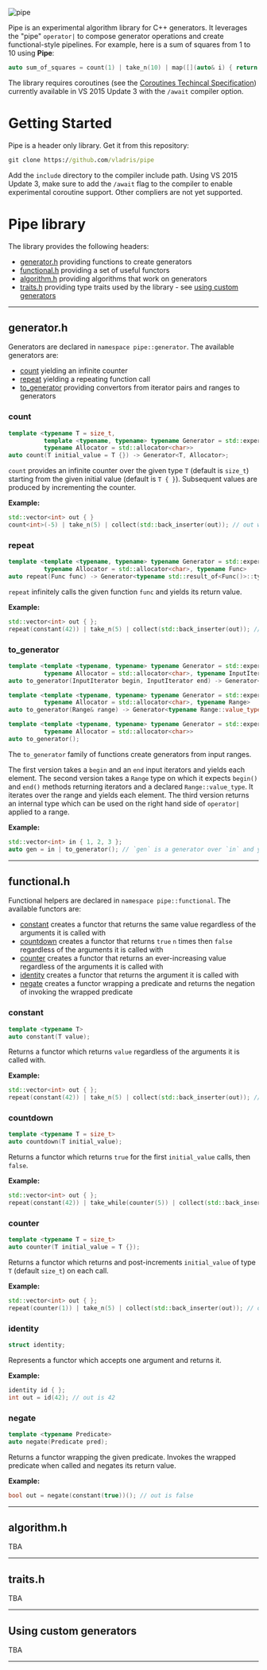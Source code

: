 ![pipe](https://raw.githubusercontent.com/vladris/pipe/master/pipe.jpg)

Pipe is an experimental algorithm library for C++ generators. It leverages the "pipe" `operator|` to compose generator operations and create functional-style pipelines. For example, here is a sum of squares from 1 to 10 using **Pipe**:

```c++
auto sum_of_squares = count(1) | take_n(10) | map([](auto& i) { return i * i; }) | fold(std::plus<> { });
```

The library requires coroutines (see the [Coroutines Techincal Specification](http://www.open-std.org/jtc1/sc22/wg21/docs/papers/2016/p0057r4.pdf)) currently available in VS 2015 Update 3 with the `/await` compiler option.

# Getting Started

Pipe is a header only library. Get it from this repository:

```cmd
git clone https://github.com/vladris/pipe
```

Add the `include` directory to the compiler include path. Using VS 2015 Update 3, make sure to add the `/await` flag to the compiler to enable experimental coroutine support. Other compliers are not yet supported.

# Pipe library

The library provides the following headers:

* [generator.h](#generator) providing functions to create generators
* [functional.h](#functional) providing a set of useful functors
* [algorithm.h](#algorithm) providing algorithms that work on generators
* [traits.h](#traits) providing type traits used by the library - see [using custom generators](#customgenerators)

---

## <a name="generator">generator.h</a>

Generators are declared in `namespace pipe::generator`. The available generators are:

* [count](#generatorcount) yielding an infinite counter
* [repeat](#generatorrepeat) yielding a repeating function call
* [to_generator](#generatortogenerator) providing convertors from iterator pairs and ranges to generators

### <a name="generatorcount">count</a>

```c++
template <typename T = size_t, 
          template <typename, typename> typename Generator = std::experimental::generator, 
          typename Allocator = std::allocator<char>>
auto count(T initial_value = T {}) -> Generator<T, Allocator>;
```

`count` provides an infinite counter over the given type `T` (default is `size_t`) starting from the given initial value (default is `T { }`). Subsequent values are produced by incrementing the counter. 

**Example:**

```c++
std::vector<int> out { }
count<int>(-5) | take_n(5) | collect(std::back_inserter(out)); // out will contain { -5, -4, -3, -2, -1 }
```

### <a name="generatorrepeat">repeat</a>

```c++
template <template <typename, typename> typename Generator = std::experimental::generator,
          typename Allocator = std::allocator<char>, typename Func>
auto repeat(Func func) -> Generator<typename std::result_of<Func()>::type, Allocator>;
```

`repeat` infinitely calls the given function `func` and yields its return value.

**Example:**

```c++
std::vector<int> out { };
repeat(constant(42)) | take_n(5) | collect(std::back_inserter(out)); // out will contain { 42, 42, 42, 42, 42 }
```

### <a name="generatortogenerator">to_generator</a>

```c++
template <template <typename, typename> typename Generator = std::experimental::generator, 
          typename Allocator = std::allocator<char>, typename InputIterator>
auto to_generator(InputIterator begin, InputIterator end) -> Generator<typename std::iterator_traits<InputIterator>::value_type, Allocator>;

template <template <typename, typename> typename Generator = std::experimental::generator,
          typename Allocator = std::allocator<char>, typename Range>
auto to_generator(Range& range) -> Generator<typename Range::value_type, Allocator>;

template <template <typename, typename> typename Generator = std::experimental::generator,
          typename Allocator = std::allocator<char>>
auto to_generator();
```

The `to_generator` family of functions create generators from input ranges. 

The first version takes a `begin` and an `end` input iterators and yields each element.
The second version takes a `Range` type on which it expects `begin()` and `end()` methods returning iterators and a declared `Range::value_type`. It iterates over the range and yields each element.
The third version returns an internal type which can be used on the right hand side of `operator|` applied to a range.

**Example:**

```c++
std::vector<int> in { 1, 2, 3 };
auto gen = in | to_generator(); // `gen` is a generator over `in` and yields its values
```
---

## <a name="functional">functional.h</a>

Functional helpers are declared in `namespace pipe::functional`. The available functors are:

* [constant](#functionalconstant) creates a functor that returns the same value regardless of the arguments it is called with
* [countdown](#functionalcountdown) creates a functor that returns `true` `n` times then `false` regardless of the arguments it is called with
* [counter](#functionalcounter) creates a functor that returns an ever-increasing value regardless of the arguments it is called with
* [identity](#functionalidentity) creates a functor that returns the argument it is called with
* [negate](#functionalnegate) creates a functor wrapping a predicate and returns the negation of invoking the wrapped predicate 

### <a name="functionalconstant">constant</a>

```c++
template <typename T>
auto constant(T value);
```

Returns a functor which returns `value` regardless of the arguments it is called with.

**Example:**

```c++
std::vector<int> out { };
repeat(constant(42)) | take_n(5) | collect(std::back_inserter(out)); // out will contain { 42, 42, 42, 42, 42 }
```
### <a name="functionalcountdown">countdown</a>

```c++
template <typename T = size_t>
auto countdown(T initial_value);
```

Returns a functor which returns `true` for the first `initial_value` calls, then `false`.

**Example:**

```c++
std::vector<int> out { };
repeat(constant(42)) | take_while(counter(5)) | collect(std::back_inserter(out)); // out will contain { 42, 42, 42, 42, 42 }
```

### <a name="functionalcounter">counter</a>

```c++
template <typename T = size_t>
auto counter(T initial_value = T {});
```

Returns a functor which returns and post-increments `initial_value` of type `T` (default `size_t`) on each call.

**Example:**

```c++
std::vector<int> out { };
repeat(counter(1)) | take_n(5) | collect(std::back_inserter(out)); // out will contain { 1, 2, 3, 4, 5 }
```

### <a name="functionalidentity">identity</a>

```c++
struct identity;
```

Represents a functor which accepts one argument and returns it.

**Example:**

```c++
identity id { };
int out = id(42); // out is 42
```

### <a name="functionalnegate">negate</a>

```c++
template <typename Predicate>
auto negate(Predicate pred);
```

Returns a functor wrapping the given predicate. Invokes the wrapped predicate when called and negates its return value.

**Example:**

```c++
bool out = negate(constant(true))(); // out is false
```

---

## <a name="algorithm">algorithm.h</a>

TBA

---

## <a name="traits">traits.h</a>

TBA

---

## <a name="customgenerators">Using custom generators</a>

TBA

---


